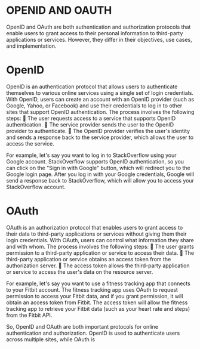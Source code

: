 # OPENID AND OAUTH
OpenID and OAuth are both authentication and authorization protocols that enable users to grant access to their personal information to third-party applications or services. However, they differ in their objectives, use cases, and implementation.

# OpenID
OpenID is an authentication protocol that allows users to authenticate themselves to various online services using a single set of login credentials. 
With OpenID, users can create an account with an OpenID provider (such as Google, Yahoo, or Facebook) and use their credentials to log in to other sites that support OpenID authentication. 
The process involves the following steps:
	 The user requests access to a service that supports OpenID authentication.
	 The service provider sends the user to the OpenID provider to authenticate.
	 The OpenID provider verifies the user's identity and sends a response back to the service provider, which allows the user to access the service.
	
For example, let's say you want to log in to StackOverflow using your Google account. StackOverflow supports OpenID authentication, so you can click on the "Sign in with Google" button, which will redirect you to the Google login page. After you log in with your Google credentials, Google will send a response back to StackOverflow, which will allow you to access your StackOverflow account.

# OAuth
OAuth is an authorization protocol that enables users to grant access to their data to third-party applications or services without giving them their login credentials. With OAuth, users can control what information they share and with whom. 
The process involves the following steps:
	 The user grants permission to a third-party application or service to access their data.
	 The third-party application or service obtains an access token from the authorization server.
	 The access token allows the third-party application or service to access the user's data on the resource server.
	
For example, let's say you want to use a fitness tracking app that connects to your Fitbit account. The fitness tracking app uses OAuth to request permission to access your Fitbit data, and if you grant permission, it will obtain an access token from Fitbit.
The access token will allow the fitness tracking app to retrieve your Fitbit data (such as your heart rate and steps) from the Fitbit API.

So, OpenID and OAuth are both important protocols for online authentication and authorization. OpenID is used to authenticate users across multiple sites, while OAuth is 